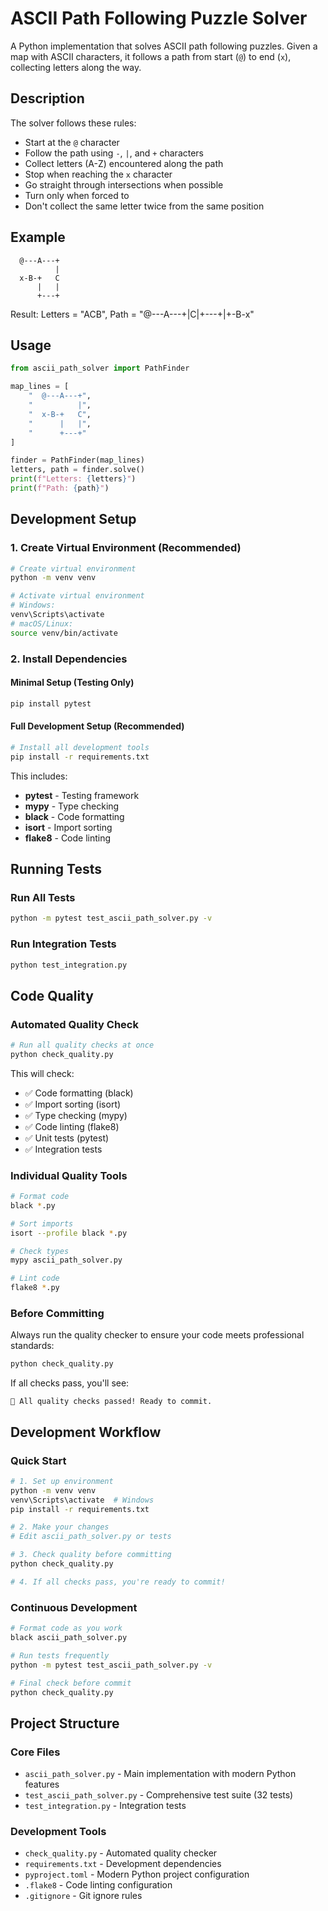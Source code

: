 # ASCII Path Following Puzzle Solver

A Python implementation that solves ASCII path following puzzles. Given a map with ASCII characters, it follows a path from start (`@`) to end (`x`), collecting letters along the way.

## Description

The solver follows these rules:

- Start at the `@` character
- Follow the path using `-`, `|`, and `+` characters
- Collect letters (A-Z) encountered along the path
- Stop when reaching the `x` character
- Go straight through intersections when possible
- Turn only when forced to
- Don't collect the same letter twice from the same position

## Example

```
  @---A---+
          |
  x-B-+   C
      |   |
      +---+
```

Result: Letters = "ACB", Path = "@---A---+|C|+---+|+-B-x"

## Usage

```python
from ascii_path_solver import PathFinder

map_lines = [
    "  @---A---+",
    "          |",
    "  x-B-+   C",
    "      |   |",
    "      +---+"
]

finder = PathFinder(map_lines)
letters, path = finder.solve()
print(f"Letters: {letters}")
print(f"Path: {path}")
```

## Development Setup

### 1. Create Virtual Environment (Recommended)

```bash
# Create virtual environment
python -m venv venv

# Activate virtual environment
# Windows:
venv\Scripts\activate
# macOS/Linux:
source venv/bin/activate
```

### 2. Install Dependencies

#### Minimal Setup (Testing Only)

```bash
pip install pytest
```

#### Full Development Setup (Recommended)

```bash
# Install all development tools
pip install -r requirements.txt
```

This includes:

- **pytest** - Testing framework
- **mypy** - Type checking
- **black** - Code formatting
- **isort** - Import sorting
- **flake8** - Code linting

## Running Tests

### Run All Tests

```bash
python -m pytest test_ascii_path_solver.py -v
```

### Run Integration Tests

```bash
python test_integration.py
```

## Code Quality

### Automated Quality Check

```bash
# Run all quality checks at once
python check_quality.py
```

This will check:

- ✅ Code formatting (black)
- ✅ Import sorting (isort)
- ✅ Type checking (mypy)
- ✅ Code linting (flake8)
- ✅ Unit tests (pytest)
- ✅ Integration tests

### Individual Quality Tools

```bash
# Format code
black *.py

# Sort imports
isort --profile black *.py

# Check types
mypy ascii_path_solver.py

# Lint code
flake8 *.py
```

### Before Committing

Always run the quality checker to ensure your code meets professional standards:

```bash
python check_quality.py
```

If all checks pass, you'll see:

```
🎉 All quality checks passed! Ready to commit.
```

## Development Workflow

### Quick Start

```bash
# 1. Set up environment
python -m venv venv
venv\Scripts\activate  # Windows
pip install -r requirements.txt

# 2. Make your changes
# Edit ascii_path_solver.py or tests

# 3. Check quality before committing
python check_quality.py

# 4. If all checks pass, you're ready to commit!
```

### Continuous Development

```bash
# Format code as you work
black ascii_path_solver.py

# Run tests frequently
python -m pytest test_ascii_path_solver.py -v

# Final check before commit
python check_quality.py
```

## Project Structure

### Core Files

- `ascii_path_solver.py` - Main implementation with modern Python features
- `test_ascii_path_solver.py` - Comprehensive test suite (32 tests)
- `test_integration.py` - Integration tests

### Development Tools

- `check_quality.py` - Automated quality checker
- `requirements.txt` - Development dependencies
- `pyproject.toml` - Modern Python project configuration
- `.flake8` - Code linting configuration
- `.gitignore` - Git ignore rules
